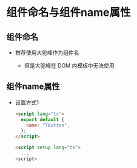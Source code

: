 # 组件命名与组件name属性

## 组件命名

+ 推荐使用大驼峰作为组件名

  + 但是大驼峰在 DOM 内模板中无法使用

## 组件name属性

+ 设置方式1

  ```html
  <script lang="ts">
    export default {
      name: "TButton",
    };
  </script>

  <script setup lang="ts">
    ...
  <script>
  ```

